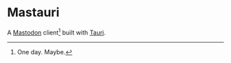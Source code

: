 # Mastauri

A [Mastodon](https://www.joinmastodon.org/) client[^1] built with [Tauri](https://tauri.studio).

[^1]: One day. Maybe.
